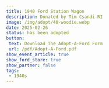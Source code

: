 ```yaml
---
title: 1940 Ford Station Wagon
description: Donated by Tim Csandi-RI
image: /img/adopt/40-woodie.webp
date: 2025-02-26
status: has been adopted
button: 
 text: Download The Adopt-A-Ford Form
 url: /pdf/Adopt-A-Ford.pdf
show_event_article: true
show_ford_store: true
show_partner: false
tags: 
 - 1940s
---
```


